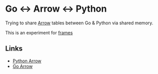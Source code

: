 # Go ↔ Arrow ↔ Python

Trying to share [Arrow](https://arrow.apache.org/) tables between Go & Python via
shared memory.

This is an experiment for [frames](https://github.com/v3io/frames)
## Links

- [Python Arrow](https://arrow.apache.org/docs/python/)
- [Go Arrow](https://godoc.org/github.com/apache/arrow/go/arrow)
